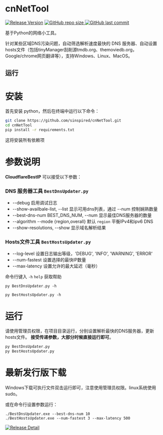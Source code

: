 # cnNetTool

[![Release Version](https://img.shields.io/github/v/release/sinspired/cnNetTool?display_name=tag&logo=github&label=Release)](https://github.com/sinspired/cnNetTool/releases/latest)
[![GitHub repo size](https://img.shields.io/github/repo-size/sinspired/cnNetTool?logo=github)
](https://github.com/sinspired/cnNetTool)
[![GitHub last commit](https://img.shields.io/github/last-commit/sinspired/cnNetTool?logo=github&label=最后提交：)](ttps://github.com/sinspired/cnNetTool)

基于Python的网络小工具。

针对某些区域DNS污染问题，自动筛选解析速度最快的 DNS 服务器、自动设置hosts文件（包括tinyManager刮削源tmdb.org、themoviedb.org，Google/chrome网页翻译等），支持Windows、Linux、MacOS。

## 运行

# 安装

首先安装 python，然后在终端中运行以下命令：

```bash
git clone https://github.com/sinspired/cnNetTool.git
cd cnNetTool
pip install -r requirements.txt
```
这将安装所有依赖项

# 参数说明

**CloudflareBestIP** 可以接受以下参数：

### DNS 服务器工具 `BestDnsUpdater.py`

* --debug 启用调试日志
* --show-availbale-list, --list 显示可用dns列表，通过 --num 控制娴熟数量
* --best-dns-num BEST_DNS_NUM, --num 显示最佳DNS服务器的数量
* --algorithm --mode {region,overall} 默认 `region` 平衡IPv4和ipv6 DNS
* --show-resolutions, --show 显示域名解析结果

### Hosts文件工具 `BestHostsUpdater.py`

* --log-level 设置日志输出等级，'DEBUG', 'INFO', 'WARNING', 'ERROR'
* --num-fastest 设置选择的最快IP数量
* --max-latency 设置允许的最大延迟（毫秒）

命令行键入 `-h` `help` 获取帮助

`py BestDnsUpdater.py -h`

`py BestHostsUpdater.py -h`

# 运行

请使用管理员权限，在项目目录运行，分别设置解析最快的DNS服务器，更新hosts文件。 **接受传递参数，大部分时候直接运行即可**。

```bash
py BestDnsUpdater.py 
py BestHostsUpdater.py
```

# 最新发行版下载

Windows下载可执行文件双击运行即可，注意使用管理员权限。linux系统使用sudo。

或在命令行设置参数运行：

```pwsh
./BestDnsUpdater.exe --best-dns-num 10
./BestHostsUpdater.exe --num-fastest 3 --max-latency 500 
```

[![Release Detail](https://img.shields.io/github/v/release/sinspired/cnNetTool?sort=date&display_name=release&logo=github&label=Release)](https://github.com/sinspired/cnNetTool/releases/latest)